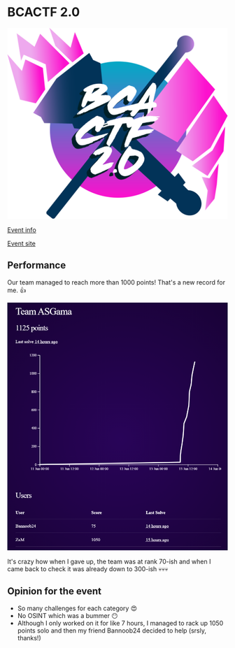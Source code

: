 # BCACTF 2.0
![](https://github.com/MyNameIsZxM/CTF-Writeups/blob/main/2021/BCATCF%202.0/logo.svg)

[Event info](https://ctftime.org/event/1369)

[Event site](https://play.bcactf.com/)

## Performance

Our team managed to reach more than 1000 points! That's a new record for me. :+1:

![](https://github.com/MyNameIsZxM/CTF-Writeups/blob/main/2021/BCATCF%202.0/team%20result.png)

It's crazy how when I gave up, the team was at rank 70-ish and when I came back to check it was already down to 300-ish :skull::skull::skull:

## Opinion for the event
- So many challenges for each category :heart_eyes: </br>
- No OSINT which was a bummer :no_mouth: </br>
- Although I only worked on it for like 7 hours, I managed to rack up 1050 points solo and then my friend Bannoob24 decided to help (srsly, thanks!)


